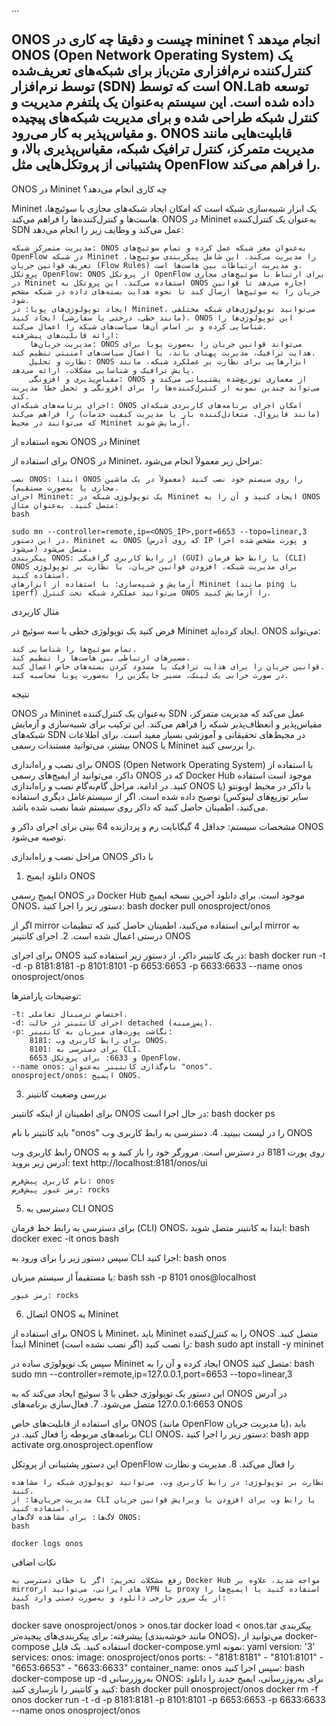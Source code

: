 ...

ONOS چیست و دقیقا چه کاری در mininet انجام میدهد ؟
ONOS (Open Network Operating System) یک کنترل‌کننده نرم‌افزاری متن‌باز برای شبکه‌های تعریف‌شده توسط نرم‌افزار (SDN) است که توسط ON.Lab توسعه داده شده است. این سیستم به‌عنوان یک پلتفرم مدیریت و کنترل شبکه طراحی شده و برای مدیریت شبکه‌های پیچیده و مقیاس‌پذیر به کار می‌رود. ONOS قابلیت‌هایی مانند مدیریت متمرکز، کنترل ترافیک شبکه، مقیاس‌پذیری بالا، و پشتیبانی از پروتکل‌هایی مثل OpenFlow را فراهم می‌کند.
----
ONOS در Mininet چه کاری انجام می‌دهد؟

Mininet یک ابزار شبیه‌سازی شبکه است که امکان ایجاد شبکه‌های مجازی با سوئیچ‌ها، هاست‌ها و کنترل‌کننده‌ها را فراهم می‌کند. ONOS در Mininet به‌عنوان یک کنترل‌کننده SDN عمل می‌کند و وظایف زیر را انجام می‌دهد:

    مدیریت متمرکز شبکه: ONOS به‌عنوان مغز شبکه عمل کرده و تمام سوئیچ‌های OpenFlow در شبکه Mininet را مدیریت می‌کند. این شامل پیکربندی سوئیچ‌ها، تعریف قوانین جریان (Flow Rules) و مدیریت ارتباطات بین هاست‌ها است.
    پروتکل OpenFlow: ONOS از پروتکل OpenFlow برای ارتباط با سوئیچ‌های مجازی در Mininet استفاده می‌کند. این پروتکل به ONOS اجازه می‌دهد تا قوانین جریان را به سوئیچ‌ها ارسال کند تا نحوه هدایت بسته‌های داده در شبکه مشخص شود.
    ایجاد توپولوژی‌های پویا: در Mininet، می‌توانید توپولوژی‌های شبکه مختلفی (مانند خطی، درختی یا سفارشی) ایجاد کنید. ONOS این توپولوژی‌ها را شناسایی کرده و بر اساس آن‌ها سیاست‌های شبکه را اعمال می‌کند.
    ارائه قابلیت‌های پیشرفته:
        مدیریت جریان‌ها: ONOS می‌تواند قوانین جریان را به‌صورت پویا برای هدایت ترافیک، مدیریت پهنای باند، یا اعمال سیاست‌های امنیتی تنظیم کند.
        نظارت و تحلیل: ONOS ابزارهایی برای نظارت بر عملکرد شبکه، مانند پایش ترافیک و شناسایی مشکلات، ارائه می‌دهد.
        مقیاس‌پذیری و افزونگی: ONOS از معماری توزیع‌شده پشتیبانی می‌کند و می‌تواند چندین نمونه از کنترل‌کننده‌ها را برای افزونگی و تحمل خطا مدیریت کند.
    اجرای برنامه‌های شبکه‌ای: ONOS امکان اجرای برنامه‌های کاربردی شبکه‌ای (مانند فایروال، متعادل‌کننده بار یا مدیریت کیفیت خدمات) را فراهم می‌کند که می‌توانند در محیط Mininet آزمایش شوند.

نحوه استفاده از ONOS در Mininet

برای استفاده از ONOS در Mininet، مراحل زیر معمولاً انجام می‌شود:

    نصب ONOS: ابتدا ONOS را روی سیستم خود نصب کنید (معمولاً در یک ماشین مجازی یا به‌صورت مستقیم).
    اجرای Mininet: یک توپولوژی شبکه در Mininet ایجاد کنید و آن را به ONOS متصل کنید. به‌عنوان مثال:
    bash

    sudo mn --controller=remote,ip=<ONOS_IP>,port=6653 --topo=linear,3
    در این دستور، Mininet به ONOS (که روی آدرس IP و پورت مشخص شده اجرا می‌شود) متصل می‌شود.
    پیکربندی ONOS: از رابط کاربری گرافیکی (GUI) یا رابط خط فرمان (CLI) ONOS برای مدیریت شبکه، افزودن قوانین جریان، یا نظارت بر توپولوژی استفاده کنید.
    آزمایش و شبیه‌سازی: با استفاده از ابزارهای Mininet (مانند ping یا iperf) می‌توانید عملکرد شبکه تحت کنترل ONOS را آزمایش کنید.

مثال کاربردی

فرض کنید یک توپولوژی خطی با سه سوئیچ در Mininet ایجاد کرده‌اید. ONOS می‌تواند:

    تمام سوئیچ‌ها را شناسایی کند.
    مسیرهای ارتباطی بین هاست‌ها را تنظیم کند.
    قوانین جریان را برای هدایت ترافیک یا مسدود کردن بسته‌های خاص اعمال کند.
    در صورت خرابی یک لینک، مسیر جایگزین را به‌صورت پویا محاسبه کند.

نتیجه

ONOS در Mininet به‌عنوان یک کنترل‌کننده SDN عمل می‌کند که مدیریت متمرکز، مقیاس‌پذیر و انعطاف‌پذیر شبکه را فراهم می‌کند. این ترکیب برای شبیه‌سازی و آزمایش شبکه‌های SDN در محیط‌های تحقیقاتی و آموزشی بسیار مفید است. برای اطلاعات بیشتر، می‌توانید مستندات رسمی ONOS یا Mininet را بررسی کنید.



برای نصب و راه‌اندازی ONOS (Open Network Operating System) با استفاده از داکر، می‌توانید از ایمیج‌های رسمی ONOS که در Docker Hub موجود است استفاده کنید. در ادامه، مراحل گام‌به‌گام نصب و راه‌اندازی ONOS با داکر در محیط اوبونتو (یا سایر توزیع‌های لینوکس) توضیح داده شده است. اگر از سیستم‌عامل دیگری استفاده می‌کنید، اطمینان حاصل کنید که داکر روی سیستم شما نصب شده باشد.

مشخصات سیستم: حداقل 4 گیگابایت رم و پردازنده 64 بیتی برای اجرای داکر و ONOS توصیه می‌شود.


مراحل نصب و راه‌اندازی ONOS با داکر
1. دانلود ایمیج ONOS

ایمیج رسمی ONOS در Docker Hub موجود است. برای دانلود آخرین نسخه ایمیج ONOS، دستور زیر را اجرا کنید:
bash
docker pull onosproject/onos

اگر از mirror ایرانی استفاده می‌کنید، اطمینان حاصل کنید که تنظیمات mirror به درستی اعمال شده است.
2. اجرای کانتینر ONOS

برای اجرای ONOS در یک کانتینر داکر، از دستور زیر استفاده کنید:
bash
docker run -t -d -p 8181:8181 -p 8101:8101 -p 6653:6653 -p 6633:6633 --name onos onosproject/onos

توضیحات پارامترها:

    -t: اختصاص ترمینال تعاملی.
    -d: اجرای کانتینر در حالت detached (پس‌زمینه).
    -p: نگاشت پورت‌های میزبان به کانتینر:
        8181: برای رابط کاربری وب ONOS.
        8101: برای دسترسی به CLI.
        6653 و 6633: برای پروتکل OpenFlow.
    --name onos: نام‌گذاری کانتینر به‌عنوان "onos".
    onosproject/onos: ایمیج ONOS.

3. بررسی وضعیت کانتینر

برای اطمینان از اینکه کانتینر ONOS در حال اجرا است:
bash
docker ps

باید کانتینر با نام "onos" را در لیست ببینید.
4. دسترسی به رابط کاربری وب ONOS

رابط کاربری وب ONOS روی پورت 8181 در دسترس است. مرورگر خود را باز کنید و به آدرس زیر بروید:
text
http://localhost:8181/onos/ui

    نام کاربری پیش‌فرض: onos
    رمز عبور پیش‌فرض: rocks

5. دسترسی به CLI ONOS

برای دسترسی به رابط خط فرمان (CLI) ONOS، ابتدا به کانتینر متصل شوید:
bash
docker exec -it onos bash

سپس دستور زیر را برای ورود به CLI اجرا کنید:
bash
onos

یا مستقیماً از سیستم میزبان:
bash
ssh -p 8101 onos@localhost

    رمز عبور: rocks

6. اتصال ONOS به Mininet

برای استفاده از ONOS با Mininet، باید Mininet را به کنترل‌کننده ONOS متصل کنید. ابتدا Mininet را نصب کنید (اگر نصب نشده است):
bash
sudo apt install -y mininet

سپس یک توپولوژی ساده در Mininet ایجاد کرده و آن را به ONOS متصل کنید:
bash
sudo mn --controller=remote,ip=127.0.0.1,port=6653 --topo=linear,3

این دستور یک توپولوژی خطی با 3 سوئیچ ایجاد می‌کند که به ONOS در آدرس 127.0.0.1:6653 متصل می‌شود.
7. فعال‌سازی برنامه‌های ONOS

برای استفاده از قابلیت‌های خاص ONOS (مانند OpenFlow یا مدیریت جریان)، باید برنامه‌های مربوطه را فعال کنید. در CLI ONOS، دستور زیر را اجرا کنید:
bash
app activate org.onosproject.openflow

این دستور پشتیبانی از پروتکل OpenFlow را فعال می‌کند.
8. مدیریت و نظارت

    نظارت بر توپولوژی: در رابط کاربری وب، می‌توانید توپولوژی شبکه را مشاهده کنید.
    مدیریت جریان‌ها: از CLI یا رابط وب برای افزودن یا ویرایش قوانین جریان استفاده کنید.
    لاگ‌ها: برای مشاهده لاگ‌های ONOS:
    bash

    docker logs onos

نکات اضافی

    رفع مشکلات تحریم: اگر با خطای دسترسی به Docker Hub مواجه شدید، علاوه بر mirrorهای ایرانی، می‌توانید از VPN یا proxy استفاده کنید یا ایمیج‌ها را از یک سرور خارجی دانلود و به‌صورت دستی وارد کنید:
    bash

docker save onosproject/onos > onos.tar
docker load < onos.tar
پیکربندی پیشرفته: برای پیکربندی‌های پیچیده‌تر (مانند خوشه‌بندی ONOS)، می‌توانید از docker-compose استفاده کنید. یک فایل docker-compose.yml نمونه:
yaml
version: '3'
services:
  onos:
    image: onosproject/onos
    ports:
      - "8181:8181"
      - "8101:8101"
      - "6653:6653"
      - "6633:6633"
    container_name: onos
سپس اجرا کنید:
bash
docker-compose up -d
به‌روزرسانی ONOS: برای به‌روزرسانی، ایمیج جدید را دانلود کنید و کانتینر را بازسازی کنید:
bash
docker pull onosproject/onos
docker rm -f onos
docker run -t -d -p 8181:8181 -p 8101:8101 -p 6653:6653 -p 6633:6633 --name onos onosproject/onos


